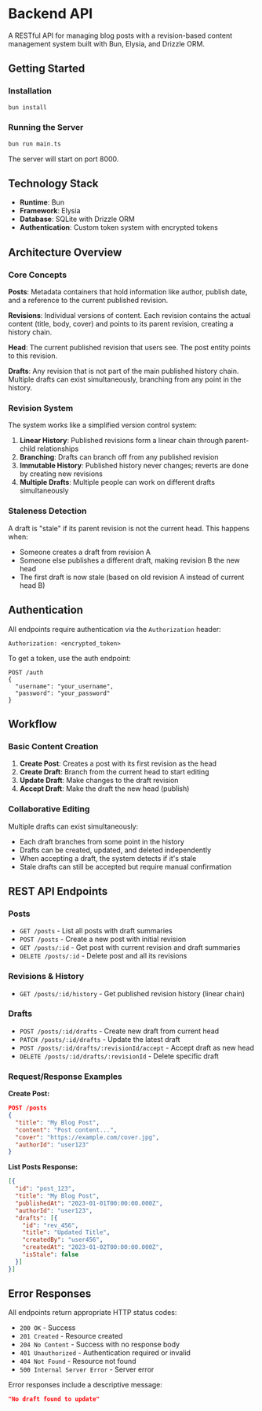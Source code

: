# Backend API

A RESTful API for managing blog posts with a revision-based content management system built with Bun, Elysia, and Drizzle ORM.

## Getting Started

### Installation

```bash
bun install
```

### Running the Server

```bash
bun run main.ts
```

The server will start on port 8000.

## Technology Stack

- **Runtime**: Bun
- **Framework**: Elysia
- **Database**: SQLite with Drizzle ORM
- **Authentication**: Custom token system with encrypted tokens

## Architecture Overview

### Core Concepts

**Posts**: Metadata containers that hold information like author, publish date, and a reference to the current published revision.

**Revisions**: Individual versions of content. Each revision contains the actual content (title, body, cover) and points to its parent revision, creating a history chain.

**Head**: The current published revision that users see. The post entity points to this revision.

**Drafts**: Any revision that is not part of the main published history chain. Multiple drafts can exist simultaneously, branching from any point in the history.

### Revision System

The system works like a simplified version control system:

1. **Linear History**: Published revisions form a linear chain through parent-child relationships
2. **Branching**: Drafts can branch off from any published revision
3. **Immutable History**: Published history never changes; reverts are done by creating new revisions
4. **Multiple Drafts**: Multiple people can work on different drafts simultaneously

### Staleness Detection

A draft is "stale" if its parent revision is not the current head. This happens when:
- Someone creates a draft from revision A
- Someone else publishes a different draft, making revision B the new head
- The first draft is now stale (based on old revision A instead of current head B)

## Authentication

All endpoints require authentication via the `Authorization` header:

```
Authorization: <encrypted_token>
```

To get a token, use the auth endpoint:

```
POST /auth
{
  "username": "your_username",
  "password": "your_password"
}
```

## Workflow

### Basic Content Creation

1. **Create Post**: Creates a post with its first revision as the head
2. **Create Draft**: Branch from the current head to start editing
3. **Update Draft**: Make changes to the draft revision
4. **Accept Draft**: Make the draft the new head (publish)

### Collaborative Editing

Multiple drafts can exist simultaneously:
- Each draft branches from some point in the history
- Drafts can be created, updated, and deleted independently
- When accepting a draft, the system detects if it's stale
- Stale drafts can still be accepted but require manual confirmation

## REST API Endpoints

### Posts
- `GET /posts` - List all posts with draft summaries
- `POST /posts` - Create a new post with initial revision
- `GET /posts/:id` - Get post with current revision and draft summaries
- `DELETE /posts/:id` - Delete post and all its revisions

### Revisions & History
- `GET /posts/:id/history` - Get published revision history (linear chain)

### Drafts
- `POST /posts/:id/drafts` - Create new draft from current head
- `PATCH /posts/:id/drafts` - Update the latest draft
- `POST /posts/:id/drafts/:revisionId/accept` - Accept draft as new head
- `DELETE /posts/:id/drafts/:revisionId` - Delete specific draft

### Request/Response Examples

**Create Post:**
```json
POST /posts
{
  "title": "My Blog Post",
  "content": "Post content...",
  "cover": "https://example.com/cover.jpg",
  "authorId": "user123"
}
```

**List Posts Response:**
```json
[{
  "id": "post_123",
  "title": "My Blog Post",
  "publishedAt": "2023-01-01T00:00:00.000Z",
  "authorId": "user123",
  "drafts": [{
    "id": "rev_456",
    "title": "Updated Title",
    "createdBy": "user456",
    "createdAt": "2023-01-02T00:00:00.000Z",
    "isStale": false
  }]
}]
```

## Error Responses

All endpoints return appropriate HTTP status codes:

- `200 OK` - Success
- `201 Created` - Resource created
- `204 No Content` - Success with no response body
- `401 Unauthorized` - Authentication required or invalid
- `404 Not Found` - Resource not found
- `500 Internal Server Error` - Server error

Error responses include a descriptive message:
```json
"No draft found to update"
```
